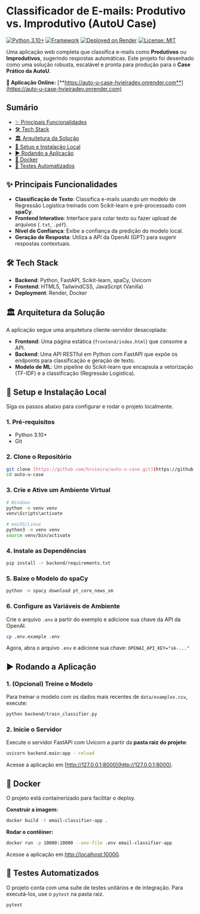 # Classificador de E-mails: Produtivo vs. Improdutivo (AutoU Case)

[![Python 3.10+](https://img.shields.io/badge/python-3.10+-blue.svg)](https://www.python.org/downloads/release/python-3100/)
[![Framework](https://img.shields.io/badge/Framework-FastAPI-green)](https://fastapi.tiangolo.com/)
[![Deployed on Render](https://render.com/images/deploy-to-render-button.svg)](https://auto-u-case-hvieiradev.onrender.com)
[![License: MIT](https://img.shields.io/badge/License-MIT-yellow.svg)](https://opensource.org/licenses/MIT)

Uma aplicação web completa que classifica e-mails como **Produtivos** ou **Improdutivos**, sugerindo respostas automáticas. Este projeto foi desenhado como uma solução robusta, escalável e pronta para produção para o **Case Prático da AutoU**.

**🚀 Aplicação Online:** [**https://auto-u-case-hvieiradev.onrender.com**](https://auto-u-case-hvieiradev.onrender.com)

## Sumário
- [✨ Principais Funcionalidades](#-principais-funcionalidades)
- [🛠️ Tech Stack](#️-tech-stack)
- [🏛️ Arquitetura da Solução](#️-arquitetura-da-solução)
- [🚀 Setup e Instalação Local](#-setup-e-instalação-local)
- [▶️ Rodando a Aplicação](#️-rodando-a-aplicação)
- [🐳 Docker](#-docker)
- [🧪 Testes Automatizados](#-testes-automatizados)

## ✨ Principais Funcionalidades
- **Classificação de Texto**: Classifica e-mails usando um modelo de Regressão Logística treinado com Scikit-learn e pré-processado com **spaCy**.
- **Frontend Interativo**: Interface para colar texto ou fazer upload de arquivos (`.txt`, `.pdf`).
- **Nível de Confiança**: Exibe a confiança da predição do modelo local.
- **Geração de Resposta**: Utiliza a API da OpenAI (GPT) para sugerir respostas contextuais.

## 🛠️ Tech Stack
- **Backend**: Python, FastAPI, Scikit-learn, spaCy, Uvicorn
- **Frontend**: HTML5, TailwindCSS, JavaScript (Vanilla)
- **Deployment**: Render, Docker

## 🏛️ Arquitetura da Solução
A aplicação segue uma arquitetura cliente-servidor desacoplada:
- **Frontend**: Uma página estática (`frontend/index.html`) que consome a API.
- **Backend**: Uma API RESTful em Python com FastAPI que expõe os endpoints para classificação e geração de texto.
- **Modelo de ML**: Um pipeline do Scikit-learn que encapsula a vetorização (TF-IDF) e a classificação (Regressão Logística).

## 🚀 Setup e Instalação Local

Siga os passos abaixo para configurar e rodar o projeto localmente.

### 1. Pré-requisitos
- Python 3.10+
- Git

### 2. Clone o Repositório
```bash
git clone [https://github.com/hrvieira/auto-u-case.git](https://github.com/hrvieira/auto-u-case.git)
cd auto-u-case
```

### 3. Crie e Ative um Ambiente Virtual
```bash
# Windows
python -m venv venv
venv\Scripts\activate

# macOS/Linux
python3 -m venv venv
source venv/bin/activate
```

### 4. Instale as Dependências
```bash
pip install -r backend/requirements.txt
```

### 5. Baixe o Modelo do spaCy
```bash
python -m spacy download pt_core_news_sm
```

### 6. Configure as Variáveis de Ambiente
Crie o arquivo `.env` a partir do exemplo e adicione sua chave da API da OpenAI.
```bash
cp .env.example .env
```
Agora, abra o arquivo `.env` e adicione sua chave: `OPENAI_API_KEY="sk-..."`

## ▶️ Rodando a Aplicação

### 1. (Opcional) Treine o Modelo
Para treinar o modelo com os dados mais recentes de `data/examples.csv`, execute:
```bash
python backend/train_classifier.py
```

### 2. Inicie o Servidor
Execute o servidor FastAPI com Uvicorn a partir da **pasta raiz do projeto**:
```bash
uvicorn backend.main:app --reload
```
Acesse a aplicação em [http://127.0.0.1:8000](http://127.0.0.1:8000).

## 🐳 Docker
O projeto está containerizado para facilitar o deploy.

**Construir a imagem:**
```bash
docker build -t email-classifier-app .
```
**Rodar o contêiner:**
```bash
docker run -p 10000:10000 --env-file .env email-classifier-app
```
Acesse a aplicação em [http://localhost:10000](http://localhost:10000).

## 🧪 Testes Automatizados
O projeto conta com uma suíte de testes unitários e de integração. Para executá-los, use o `pytest` na pasta raiz.
```bash
pytest
```